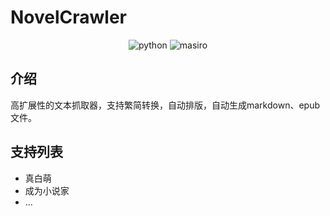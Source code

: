 # NovelCrawler

<div align=center>
<img src="https://img.shields.io/badge/python-3.9-blue" alt="python">
<img src="https://img.shields.io/badge/真白萌-1.0-pink" alt="masiro">
</div>

## 介绍
高扩展性的文本抓取器，支持繁简转换，自动排版，自动生成markdown、epub文件。

## 支持列表
+ 真白萌
+ 成为小说家
+ ...